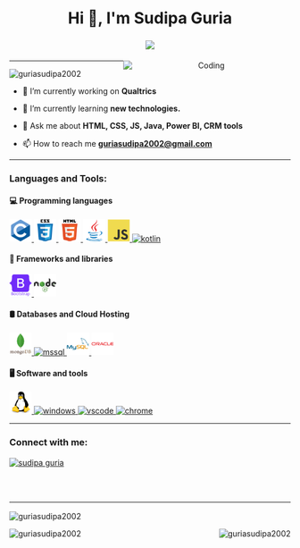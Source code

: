 <!--![MasterHead](https://iapm.ie/wp-content/uploads/2019/07/BANNER-SIZE-AI-and-Machine-Learning-e1562764755877.jpg)-->
<h1 align="center">Hi 👋, I'm Sudipa Guria</h1>
<h3 align="center"><img src="https://readme-typing-svg.herokuapp.com?size=21&color=FFF53F&background=020010&center=true&width=420&lines=I+am+into+Designing;I+am+into+Front-end+Development;I+am+into+Back-end+Development;I+am+into+Programming"></h3>

<!--<h3 align="center">A passionate frontend developer from India</h3>-->

<p align="center"><img align="right" alt="Coding" width="300" src="https://media4.giphy.com/media/v1.Y2lkPTc5MGI3NjExdWJmYmU0bWZpZDk4emtzdzlzajJiaWxiYnA2OXdqMmJqNnd4cnRiZSZlcD12MV9pbnRlcm5hbF9naWZfYnlfaWQmY3Q9Zw/hpXdHPfFI5wTABdDx9/giphy.webp" >
</p>
<hr>
<p align="left"> <img src="https://komarev.com/ghpvc/?username=guriasudipa2002&label=Profile%20views&color=0e75b6&style=flat" alt="guriasudipa2002" /> </p>

- 🔭 I’m currently working on **Qualtrics**

- 🌱 I’m currently learning **new technologies.**

- 💬 Ask me about **HTML, CSS, JS, Java, Power BI, CRM tools**

- 📫 How to reach me **guriasudipa2002@gmail.com**


<hr>
<h3 align="left">Languages and Tools:</h3>
<div align="left">
<h4> 💻 Programming languages</h4>
 <p align="left">
    <a href="https://www.cprogramming.com/" target="_blank" rel="noreferrer"> <img src="https://raw.githubusercontent.com/devicons/devicon/master/icons/c/c-original.svg" alt="c" width="40" height="40"/> 
    </a>
    <a href="https://www.w3schools.com/css/" target="_blank" rel="noreferrer"> <img src="https://raw.githubusercontent.com/devicons/devicon/master/icons/css3/css3-original-wordmark.svg" alt="css3" width="40" height="40"/>
    </a> 
    <a href="https://www.w3.org/html/" target="_blank" rel="noreferrer"> <img src="https://raw.githubusercontent.com/devicons/devicon/master/icons/html5/html5-original-wordmark.svg" alt="html5" width="40" height="40"/> 
   </a> 
   <a href="https://www.java.com" target="_blank" rel="noreferrer"> <img src="https://raw.githubusercontent.com/devicons/devicon/master/icons/java/java-original.svg" alt="java" width="40" height="40"/> 
   </a>
    <a href="https://developer.mozilla.org/en-US/docs/Web/JavaScript" target="_blank" rel="noreferrer"> <img src="https://raw.githubusercontent.com/devicons/devicon/master/icons/javascript/javascript-original.svg" alt="javascript" width="40" height="40"/> 
   </a> 
   <a href="https://kotlinlang.org" target="_blank" rel="noreferrer"> <img src="https://www.vectorlogo.zone/logos/kotlinlang/kotlinlang-icon.svg" alt="kotlin" width="40" height="40"/> 
   </a> 
 </p>
<h4> 🧰 Frameworks and libraries</h4>
 <p align="left">
    <a href="https://getbootstrap.com" target="_blank" rel="noreferrer">
        <img src="https://raw.githubusercontent.com/devicons/devicon/master/icons/bootstrap/bootstrap-plain-wordmark.svg" alt="bootstrap" width="40" height="40"/> 
       </a>  
       <a href="https://nodejs.org" target="_blank" rel="noreferrer"> <img src="https://raw.githubusercontent.com/devicons/devicon/master/icons/nodejs/nodejs-original-wordmark.svg" alt="nodejs" width="40" height="40"/>
       </a>
 </p>
     <h4>🛢 Databases and Cloud Hosting</h4>
<p align="left">
    <a href="https://www.mongodb.com/" target="_blank" rel="noreferrer"> <img src="https://raw.githubusercontent.com/devicons/devicon/master/icons/mongodb/mongodb-original-wordmark.svg" alt="mongodb" width="40" height="40"/>
    </a>
     <a href="https://www.microsoft.com/en-us/sql-server" target="_blank" rel="noreferrer"> <img src="https://www.svgrepo.com/show/303229/microsoft-sql-server-logo.svg" alt="mssql" width="40" height="40"/> 
   </a>
    <a href="https://www.mysql.com/" target="_blank" rel="noreferrer"> <img src="https://raw.githubusercontent.com/devicons/devicon/master/icons/mysql/mysql-original-wordmark.svg" alt="mysql" width="40" height="40"/>
    </a> 
    <a href="https://www.oracle.com/" target="_blank" rel="noreferrer"> <img src="https://raw.githubusercontent.com/devicons/devicon/master/icons/oracle/oracle-original.svg" alt="oracle" width="40" height="40"/>
    </a> 
</p>
 <h4>🖥 Software and tools</h4>
 <p align="left">
    <a href="https://www.linux.org/" target="_blank" rel="noreferrer"> <img src="https://raw.githubusercontent.com/devicons/devicon/master/icons/linux/linux-original.svg" alt="linux" width="40" height="40"/> 
    </a> 
    <a href="https://windows.com" target="_blank" rel="noreferrer"> <img src="https://img.icons8.com/fluency/48/000000/windows-10.png" alt="windows" width="40" height="40"/> </a>
 <a href="https://visualstudiocode.com/" target="_blank" rel="noreferrer"> <img src="https://img.icons8.com/color/48/000000/visual-studio-code-2019.png" alt="vscode" width="40" height="40"/> </a>
 <a href="https://chrome.com/" target="_blank" rel="noreferrer"> <img src="https://img.icons8.com/color/48/000000/chrome.png" alt="chrome" width="40" height="40"/> </a>

<hr>
<h3 align="left">Connect with me:</h3>
<p align="left">
<a href="https://linkedin.com/in/sudipa guria" target="blank"></p>
<img align="center" src="https://raw.githubusercontent.com/rahuldkjain/github-profile-readme-generator/master/src/images/icons/Social/linked-in-alt.svg" alt="sudipa guria" height="30" width="40" /></a>

<br><br>
<hr>
<p>
    <img align="center" width="" src="https://github-readme-stats.vercel.app/api/top-langs?username=guriasudipa2002&show_icons=true&locale=en&layout=compact" alt="guriasudipa2002" />
</p>
<p>
    <img align="right" src="https://github-readme-stats.vercel.app/api?username=guriasudipa2002&show_icons=true&locale=en" alt="guriasudipa2002" />
</p>

<p>
    <img align="left" src="https://github-readme-streak-stats.herokuapp.com/?user=guriasudipa2002&" alt="guriasudipa2002" />
</p>


